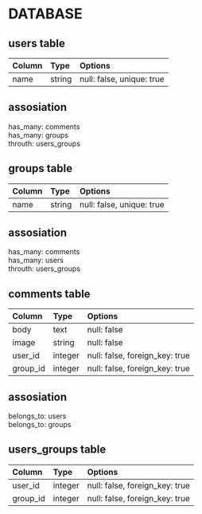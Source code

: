 
# DATABASE

## users table  

|Column|Type|Options|  
|:--------|:------|:------------------------|  
|name     |string |null: false, unique: true|

## assosiation
has_many: comments  
has_many: groups  
throuth: users_groups  

## groups table  

|Column|Type|Options|  
|:--------|:------|:------------------------|  
|name     |string |null: false, unique: true|

## assosiation
has_many: comments  
has_many: users  
throuth: users_groups  

## comments table  

|Column|Type|Options|  
|:--------|:------|:----------|  
|body     |text   |null: false|
|image    |string |null: false|
|user_id  |integer|null: false, foreign_key: true|
|group_id |integer|null: false, foreign_key: true|

## assosiation
belongs_to: users  
belongs_to: groups  
 
## users_groups table  

|Column|Type|Options|  
|:--------|:------|:----------|  
|user_id  |integer|null: false, foreign_key: true|
|group_id |integer|null: false, foreign_key: true|

